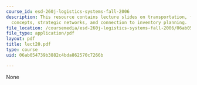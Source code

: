 ```yaml
---
course_id: esd-260j-logistics-systems-fall-2006
description: This resource contains lecture slides on transportation, fundamental
  concepts, strategic networks, and connection to inventory planning.
file_location: /coursemedia/esd-260j-logistics-systems-fall-2006/06ab054739b3882c4bda862570c7266b_lect20.pdf
file_type: application/pdf
layout: pdf
title: lect20.pdf
type: course
uid: 06ab054739b3882c4bda862570c7266b

---
```

None